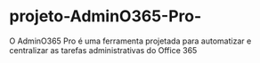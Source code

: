 # projeto-AdminO365-Pro-
O AdminO365 Pro é uma ferramenta projetada para automatizar e centralizar as tarefas administrativas do Office 365
